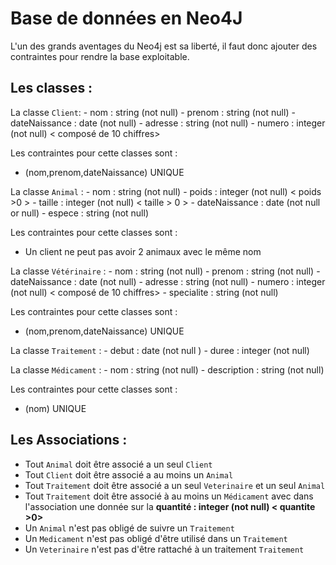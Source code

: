 # Base de données en Neo4J 

L'un des grands aventages du Neo4j est sa liberté, il faut donc ajouter des contraintes pour rendre la base exploitable.

## Les classes : 
La classe `Client`: 
    - nom : string (not null)
    - prenom : string (not null)
    - dateNaissance : date (not null)
    - adresse : string (not null)
    - numero : integer (not null) < composé de 10 chiffres>

Les contraintes pour cette classes sont : 
- (nom,prenom,dateNaissance) UNIQUE 

La classe `Animal` : 
    - nom : string (not null)
    - poids : integer (not null)  < poids >0 > 
    - taille : integer (not null)  < taille > 0 >
    - dateNaissance : date (not null or null)
    - espece : string (not null)

Les contraintes pour cette classes sont : 
- Un client ne peut pas avoir 2 animaux avec le même nom 

La classe `Vétérinaire` : 
    - nom : string (not null)
    - prenom : string (not null)
    - dateNaissance : date (not null)
    - adresse : string (not null)
    - numero : integer (not null) < composé de 10 chiffres>
    - specialite : string (not null)

Les contraintes pour cette classes sont : 
- (nom,prenom,dateNaissance) UNIQUE 

La classe `Traitement` : 
    - debut : date (not null )
    - duree : integer (not null)


La classe `Médicament` : 
    - nom : string (not null)
    - description : string (not null)

Les contraintes pour cette classes sont : 
- (nom) UNIQUE 

## Les Associations : 
- Tout `Animal` doit être associé a un seul `Client` 
- Tout `Client` doit être associé a au moins un `Animal` 
- Tout `Traitement` doit être associé a un seul `Veterinaire` et un seul `Animal` 
- Tout `Traitement` doit être associé à au moins un `Médicament` avec dans l'association une donnée sur la **quantité : integer (not null) < quantite >0>**
- Un `Animal` n'est pas obligé de suivre un `Traitement` 
- Un `Medicament` n'est pas obligé d'être utilisé dans un `Traitement` 
- Un `Veterinaire` n'est pas d'être rattaché à un traitement `Traitement` 



